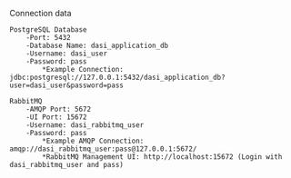 Connection data
 
	PostgreSQL Database
		-Port: 5432
		-Database Name: dasi_application_db
		-Username: dasi_user
		-Password: pass
			*Example Connection: jdbc:postgresql://127.0.0.1:5432/dasi_application_db?user=dasi_user&password=pass

	RabbitMQ
		-AMQP Port: 5672
		-UI Port: 15672
		-Username: dasi_rabbitmq_user
		-Password: pass
			*Example AMQP Connection: amqp://dasi_rabbitmq_user:pass@127.0.0.1:5672/
			*RabbitMQ Management UI: http://localhost:15672 (Login with dasi_rabbitmq_user and pass)

